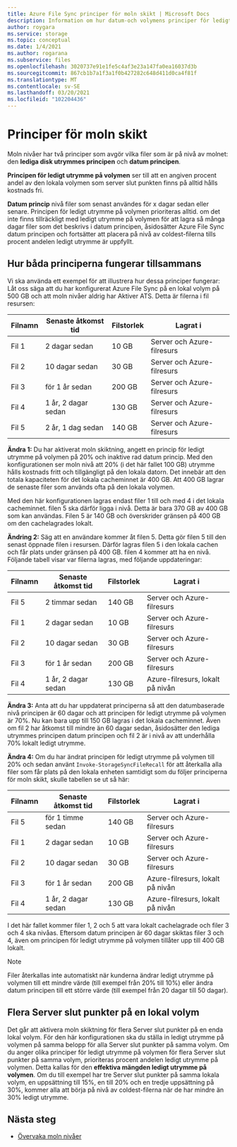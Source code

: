 ```yaml
---
title: Azure File Sync principer för moln skikt | Microsoft Docs
description: Information om hur datum-och volymens principer för ledigt utrymme fungerar tillsammans för olika scenarier.
author: roygara
ms.service: storage
ms.topic: conceptual
ms.date: 1/4/2021
ms.author: rogarana
ms.subservice: files
ms.openlocfilehash: 3020737e91e1fe5c4af3e23a147fa0ea16037d3b
ms.sourcegitcommit: 867cb1b7a1f3a1f0b427282c648d411d0ca4f81f
ms.translationtype: MT
ms.contentlocale: sv-SE
ms.lasthandoff: 03/20/2021
ms.locfileid: "102204436"
---
```

# <a name="cloud-tiering-policies"></a>Principer för moln skikt

Moln nivåer har två principer som avgör vilka filer som är på nivå av molnet: den **lediga disk utrymmes principen** och **datum principen**.

**Principen för ledigt utrymme på volymen** ser till att en angiven procent andel av den lokala volymen som server slut punkten finns på alltid hålls kostnads fri. 

**Datum princip** nivå filer som senast användes för x dagar sedan eller senare. Principen för ledigt utrymme på volymen prioriteras alltid. om det inte finns tillräckligt med ledigt utrymme på volymen för att lagra så många dagar filer som det beskrivs i datum principen, åsidosätter Azure File Sync datum principen och fortsätter att placera på nivå av coldest-filerna tills procent andelen ledigt utrymme är uppfyllt.

## <a name="how-both-policies-work-together"></a>Hur båda principerna fungerar tillsammans

Vi ska använda ett exempel för att illustrera hur dessa principer fungerar: Låt oss säga att du har konfigurerat Azure File Sync på en lokal volym på 500 GB och att moln nivåer aldrig har Aktiver ATS. Detta är filerna i fil resursen:

|Filnamn |Senaste åtkomst tid  |Filstorlek  |Lagrat i |
|----------|------------------|-----------|----------|
|Fil 1    | 2 dagar sedan  | 10 GB | Server och Azure-filresurs
|Fil 2    | 10 dagar sedan | 30 GB | Server och Azure-filresurs
|Fil 3    | för 1 år sedan | 200 GB | Server och Azure-filresurs
|Fil 4    | 1 år, 2 dagar sedan | 130 GB | Server och Azure-filresurs
|Fil 5    | 2 år, 1 dag sedan | 140 GB | Server och Azure-filresurs

**Ändra 1:** Du har aktiverat moln skiktning, angett en princip för ledigt utrymme på volymen på 20% och inaktive rad datum princip. Med den konfigurationen ser moln nivå att 20% (i det här fallet 100 GB) utrymme hålls kostnads fritt och tillgängligt på den lokala datorn. Det innebär att den totala kapaciteten för det lokala cacheminnet är 400 GB. Att 400 GB lagrar de senaste filer som används ofta på den lokala volymen.

Med den här konfigurationen lagras endast filer 1 till och med 4 i det lokala cacheminnet. filen 5 ska därför ligga i nivå. Detta är bara 370 GB av 400 GB som kan användas. Filen 5 är 140 GB och överskrider gränsen på 400 GB om den cachelagrades lokalt. 

**Ändring 2:** Säg att en användare kommer åt filen 5. Detta gör filen 5 till den senast öppnade filen i resursen. Därför lagras filen 5 i den lokala cachen och får plats under gränsen på 400 GB. filen 4 kommer att ha en nivå. Följande tabell visar var filerna lagras, med följande uppdateringar:

|Filnamn |Senaste åtkomst tid  |Filstorlek  |Lagrat i |
|----------|------------------|-----------|----------|
|Fil 5    | 2 timmar sedan | 140 GB | Server och Azure-filresurs
|Fil 1    | 2 dagar sedan  | 10 GB | Server och Azure-filresurs
|Fil 2    | 10 dagar sedan | 30 GB | Server och Azure-filresurs
|Fil 3    | för 1 år sedan | 200 GB | Server och Azure-filresurs
|Fil 4    | 1 år, 2 dagar sedan | 130 GB | Azure-filresurs, lokalt på nivån

**Ändra 3:** Anta att du har uppdaterat principerna så att den datumbaserade nivå principen är 60 dagar och att principen för ledigt utrymme på volymen är 70%. Nu kan bara upp till 150 GB lagras i det lokala cacheminnet. Även om fil 2 har åtkomst till mindre än 60 dagar sedan, åsidosätter den lediga utrymmes principen datum principen och fil 2 är i nivå av att underhålla 70% lokalt ledigt utrymme.

**Ändra 4:** Om du har ändrat principen för ledigt utrymme på volymen till 20% och sedan använt `Invoke-StorageSyncFileRecall` för att återkalla alla filer som får plats på den lokala enheten samtidigt som du följer principerna för moln skikt, skulle tabellen se ut så här:

|Filnamn |Senaste åtkomst tid  |Filstorlek  |Lagrat i |
|----------|------------------|-----------|----------|
|Fil 5    | för 1 timme sedan  | 140 GB | Server och Azure-filresurs
|Fil 1    | 2 dagar sedan  | 10 GB | Server och Azure-filresurs
|Fil 2    | 10 dagar sedan | 30 GB | Server och Azure-filresurs
|Fil 3    | för 1 år sedan | 200 GB | Azure-filresurs, lokalt på nivån
|Fil 4    | 1 år, 2 dagar sedan | 130 GB | Azure-filresurs, lokalt på nivån

I det här fallet kommer filer 1, 2 och 5 att vara lokalt cachelagrade och filer 3 och 4 ska nivåas. Eftersom datum principen är 60 dagar skiktas filer 3 och 4, även om principen för ledigt utrymme på volymen tillåter upp till 400 GB lokalt.

> [!NOTE] 
> Filer återkallas inte automatiskt när kunderna ändrar ledigt utrymme på volymen till ett mindre värde (till exempel från 20% till 10%) eller ändra datum principen till ett större värde (till exempel från 20 dagar till 50 dagar).

## <a name="multiple-server-endpoints-on-a-local-volume"></a>Flera Server slut punkter på en lokal volym

Det går att aktivera moln skiktning för flera Server slut punkter på en enda lokal volym. För den här konfigurationen ska du ställa in ledigt utrymme på volymen på samma belopp för alla Server slut punkter på samma volym. Om du anger olika principer för ledigt utrymme på volymen för flera Server slut punkter på samma volym, prioriteras procent andelen ledigt utrymme på volymen. Detta kallas för den **effektiva mängden ledigt utrymme på volymen**. Om du till exempel har tre Server slut punkter på samma lokala volym, en uppsättning till 15%, en till 20% och en tredje uppsättning på 30%, kommer alla att börja på nivå av coldest-filerna när de har mindre än 30% ledigt utrymme.

## <a name="next-steps"></a>Nästa steg
* [Övervaka moln nivåer](storage-sync-monitor-cloud-tiering.md)
